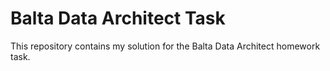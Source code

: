 # Balta Data Architect Task

This repository contains my solution for the Balta Data Architect homework task.